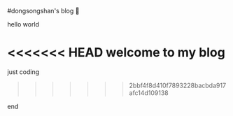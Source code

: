 #dongsongshan's blog :100:

hello world

<<<<<<< HEAD
welcome to my blog
=======

just coding
>>>>>>> 2bbf4f8d410f7893228bacbda917afc14d109138

end

